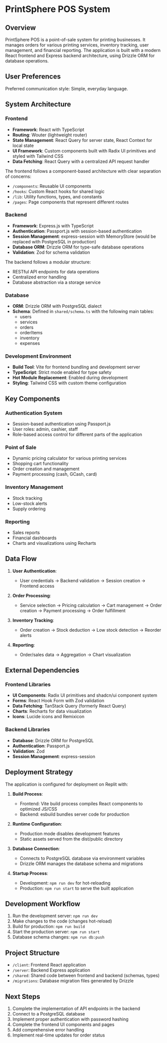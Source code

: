 # PrintSphere POS System

## Overview

PrintSphere POS is a point-of-sale system for printing businesses. It manages orders for various printing services, inventory tracking, user management, and financial reporting. The application is built with a modern React frontend and Express backend architecture, using Drizzle ORM for database operations.

## User Preferences

Preferred communication style: Simple, everyday language.

## System Architecture

### Frontend

- **Framework**: React with TypeScript
- **Routing**: Wouter (lightweight router)
- **State Management**: React Query for server state, React Context for local state
- **UI Framework**: Custom components built with Radix UI primitives and styled with Tailwind CSS
- **Data Fetching**: React Query with a centralized API request handler

The frontend follows a component-based architecture with clear separation of concerns:
- `/components`: Reusable UI components
- `/hooks`: Custom React hooks for shared logic
- `/lib`: Utility functions, types, and constants
- `/pages`: Page components that represent different routes

### Backend

- **Framework**: Express.js with TypeScript
- **Authentication**: Passport.js with session-based authentication
- **Session Management**: express-session with MemoryStore (would be replaced with PostgreSQL in production)
- **Database ORM**: Drizzle ORM for type-safe database operations
- **Validation**: Zod for schema validation

The backend follows a modular structure:
- RESTful API endpoints for data operations
- Centralized error handling
- Database abstraction via a storage service

### Database

- **ORM**: Drizzle ORM with PostgreSQL dialect
- **Schema**: Defined in `shared/schema.ts` with the following main tables:
  - users
  - services
  - orders
  - orderItems
  - inventory
  - expenses

### Development Environment

- **Build Tool**: Vite for frontend bundling and development server
- **TypeScript**: Strict mode enabled for type safety
- **Hot Module Replacement**: Enabled during development
- **Styling**: Tailwind CSS with custom theme configuration

## Key Components

### Authentication System

- Session-based authentication using Passport.js
- User roles: admin, cashier, staff
- Role-based access control for different parts of the application

### Point of Sale

- Dynamic pricing calculator for various printing services
- Shopping cart functionality
- Order creation and management
- Payment processing (cash, GCash, card)

### Inventory Management

- Stock tracking
- Low-stock alerts
- Supply ordering

### Reporting

- Sales reports
- Financial dashboards
- Charts and visualizations using Recharts

## Data Flow

1. **User Authentication**:
   - User credentials → Backend validation → Session creation → Frontend access

2. **Order Processing**:
   - Service selection → Pricing calculation → Cart management → Order creation → Payment processing → Order fulfillment

3. **Inventory Tracking**:
   - Order creation → Stock deduction → Low stock detection → Reorder alerts

4. **Reporting**:
   - Order/sales data → Aggregation → Chart visualization

## External Dependencies

### Frontend Libraries

- **UI Components**: Radix UI primitives and shadcn/ui component system
- **Forms**: React Hook Form with Zod validation
- **Data Fetching**: TanStack Query (formerly React Query)
- **Charts**: Recharts for data visualization
- **Icons**: Lucide icons and Remixicon

### Backend Libraries

- **Database**: Drizzle ORM for PostgreSQL 
- **Authentication**: Passport.js
- **Validation**: Zod
- **Session Management**: express-session

## Deployment Strategy

The application is configured for deployment on Replit with:

1. **Build Process**:
   - Frontend: Vite build process compiles React components to optimized JS/CSS
   - Backend: esbuild bundles server code for production

2. **Runtime Configuration**:
   - Production mode disables development features
   - Static assets served from the dist/public directory

3. **Database Connection**:
   - Connects to PostgreSQL database via environment variables
   - Drizzle ORM manages the database schema and migrations

4. **Startup Process**:
   - Development: `npm run dev` for hot-reloading
   - Production: `npm run start` to serve the built application

## Development Workflow

1. Run the development server: `npm run dev`
2. Make changes to the code (changes hot-reload)
3. Build for production: `npm run build`
4. Start the production server: `npm run start`
5. Database schema changes: `npm run db:push`

## Project Structure

- `/client`: Frontend React application
- `/server`: Backend Express application
- `/shared`: Shared code between frontend and backend (schemas, types)
- `/migrations`: Database migration files generated by Drizzle

## Next Steps

1. Complete the implementation of API endpoints in the backend
2. Connect to a PostgreSQL database
3. Implement proper authentication with password hashing
4. Complete the frontend UI components and pages
5. Add comprehensive error handling
6. Implement real-time updates for order status